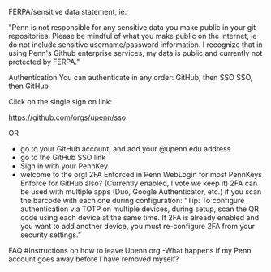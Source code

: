 FERPA/sensitive data statement, ie: 

"Penn is not responsible for any sensitive data you make public in your git repositories. Please be mindful of what you make public on the internet, ie do not include sensitive username/password information. I recognize that in using Penn's Github enterprise services, my data is public and currently not protected by FERPA."

Authentication
You can authenticate in any order:
GitHub, then SSO
SSO, then GitHub

Click on the single sign on link: 

https://github.com/orgs/upenn/sso

OR

- go to your GitHub account, and add your @upenn.edu address
- go to the GitHub SSO link
- Sign in with your PennKey
- welcome to the org!
2FA
Enforced in Penn WebLogin for most PennKeys
Enforce for GitHub also? (Currently enabled, I vote we keep it)
2FA can be used with multiple apps (Duo, Google Authenticator, etc.) if you scan the barcode with each one during configuration: “Tip: To configure authentication via TOTP on multiple devices, during setup, scan the QR code using each device at the same time. If 2FA is already enabled and you want to add another device, you must re-configure 2FA from your security settings.”

FAQ
#Instructions on how to leave Upenn org
    -What happens if my Penn account goes away before I have removed myself?

